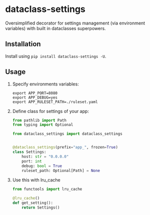 # dataclass-settings

Oversimplified decorator for settings management (via environment variables) with built in dataclasses superpowers.

## Installation

Install using `pip install dataclass-settings -U`.

## Usage

1. Specify environments variables:

    ```shell
    export APP_PORT=8080
    export APP_DEBUG=yes
    export APP_RULESET_PATH=./ruleset.yaml
    ```

1. Define class for settings of your app:

    ```python
    from pathlib import Path
    from typing import Optional

    from dataclass_settings import dataclass_settings


    @dataclass_settings(prefix="app_", frozen=True)
    class Settings:
        host: str = "0.0.0.0"
        port: int
        debug: bool = True
        ruleset_path: Optional[Path] = None
    ```

1. Use this with lru_cache

    ```python
    from functools import lru_cache

    @lru_cache()
    def get_setting():
        return Settings()
    ```
